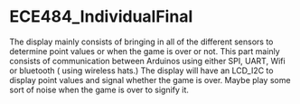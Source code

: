 # ECE484_IndividualFinal

The display mainly consists of bringing in all of the different sensors to determine point values or when the game is over or not. This part mainly consists of communication between Arduinos using either SPI, UART, Wifi or bluetooth ( using wireless hats.) The display will have an LCD_I2C to display point values and signal whether the game is over. Maybe play some sort of noise when the game is over to signify it. 
